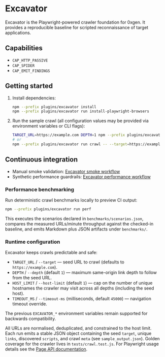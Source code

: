 # Excavator

Excavator is the Playwright-powered crawler foundation for 0xgen. It provides a reproducible baseline for scripted reconnaissance of target applications.

## Capabilities
- `CAP_HTTP_PASSIVE`
- `CAP_SPIDER`
- `CAP_EMIT_FINDINGS`

## Getting started
1. Install dependencies:
   ```bash
   npm --prefix plugins/excavator install
   npm --prefix plugins/excavator run install-playwright-browsers
   ```
2. Run the sample crawl (all configuration values may be provided via environment variables or CLI flags):
   ```bash
   TARGET_URL=https://example.com DEPTH=1 npm --prefix plugins/excavator run crawl
   # or
   npm --prefix plugins/excavator run crawl -- --target=https://example.com --depth=1
   ```

## Continuous integration

- Manual smoke validation: [Excavator smoke workflow](../../.github/workflows/excavator-smoke.yml)
- Synthetic performance guardrails: [Excavator performance workflow](../../.github/workflows/excavator-perf.yml)

### Performance benchmarking

Run deterministic crawl benchmarks locally to preview CI output:

```bash
npm --prefix plugins/excavator run perf
```

This executes the scenarios declared in `benchmarks/scenarios.json`, compares the measured URLs/minute throughput against the
checked-in baseline, and emits Markdown plus JSON artifacts under `benchmarks/`.

### Runtime configuration

Excavator keeps crawls predictable and safe:

- `TARGET_URL` / `--target` — seed URL to crawl (defaults to `https://example.com`).
- `DEPTH` / `--depth` (default `1`) — maximum same-origin link depth to follow from the seed URL.
- `HOST_LIMIT` / `--host-limit` (default `1`) — cap on the number of unique hostnames the crawler may visit across all depths (including the seed host).
- `TIMEOUT_MS` / `--timeout-ms` (milliseconds, default `45000`) — navigation timeout override.

The previous `EXCAVATOR_*` environment variables remain supported for backwards compatibility.

All URLs are normalised, deduplicated, and constrained to the host limit. Each run emits a stable JSON object containing the seed `target`, unique `links`, discovered `scripts`, and crawl `meta` (see `sample_output.json`). Golden coverage for the crawler lives in `tests/crawl.test.js`. For Playwright usage details see the [Page API documentation](https://playwright.dev/docs/api/class-page).
